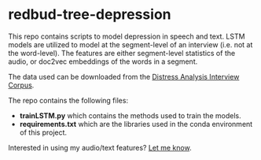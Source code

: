 # redbud-tree-depression
This repo contains scripts to model depression in speech and text. LSTM models are utilized to model at the segment-level of an interview (i.e. not at the word-level). The features are either segment-level statistics of the audio, or doc2vec embeddings of the words in a segment.

The data used can be downloaded from the [Distress Analysis Interview Corpus](http://dcapswoz.ict.usc.edu/).

The repo contains the following files:

- **trainLSTM.py** which contains the methods used to train the models.
- **requirements.txt** which are the libraries used in the conda environment of this project.

Interested in using my audio/text features? [Let me know](mailto:tuka@mit.edu).
